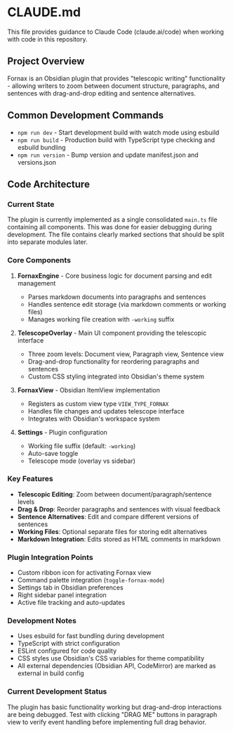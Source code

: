# CLAUDE.md

This file provides guidance to Claude Code (claude.ai/code) when working with code in this repository.

## Project Overview

Fornax is an Obsidian plugin that provides "telescopic writing" functionality - allowing writers to zoom between document structure, paragraphs, and sentences with drag-and-drop editing and sentence alternatives.

## Common Development Commands

- `npm run dev` - Start development build with watch mode using esbuild
- `npm run build` - Production build with TypeScript type checking and esbuild bundling
- `npm run version` - Bump version and update manifest.json and versions.json

## Code Architecture

### Current State
The plugin is currently implemented as a single consolidated `main.ts` file containing all components. This was done for easier debugging during development. The file contains clearly marked sections that should be split into separate modules later.

### Core Components

1. **FornaxEngine** - Core business logic for document parsing and edit management
   - Parses markdown documents into paragraphs and sentences
   - Handles sentence edit storage (via markdown comments or working files)
   - Manages working file creation with `-working` suffix

2. **TelescopeOverlay** - Main UI component providing the telescopic interface
   - Three zoom levels: Document view, Paragraph view, Sentence view
   - Drag-and-drop functionality for reordering paragraphs and sentences
   - Custom CSS styling integrated into Obsidian's theme system

3. **FornaxView** - Obsidian ItemView implementation
   - Registers as custom view type `VIEW_TYPE_FORNAX`
   - Handles file changes and updates telescope interface
   - Integrates with Obsidian's workspace system

4. **Settings** - Plugin configuration
   - Working file suffix (default: `-working`)
   - Auto-save toggle
   - Telescope mode (overlay vs sidebar)

### Key Features

- **Telescopic Editing**: Zoom between document/paragraph/sentence levels
- **Drag & Drop**: Reorder paragraphs and sentences with visual feedback
- **Sentence Alternatives**: Edit and compare different versions of sentences
- **Working Files**: Optional separate files for storing edit alternatives
- **Markdown Integration**: Edits stored as HTML comments in markdown

### Plugin Integration Points

- Custom ribbon icon for activating Fornax view
- Command palette integration (`toggle-fornax-mode`)
- Settings tab in Obsidian preferences
- Right sidebar panel integration
- Active file tracking and auto-updates

### Development Notes

- Uses esbuild for fast bundling during development
- TypeScript with strict configuration
- ESLint configured for code quality
- CSS styles use Obsidian's CSS variables for theme compatibility
- All external dependencies (Obsidian API, CodeMirror) are marked as external in build config

### Current Development Status

The plugin has basic functionality working but drag-and-drop interactions are being debugged. Test with clicking "DRAG ME" buttons in paragraph view to verify event handling before implementing full drag behavior.